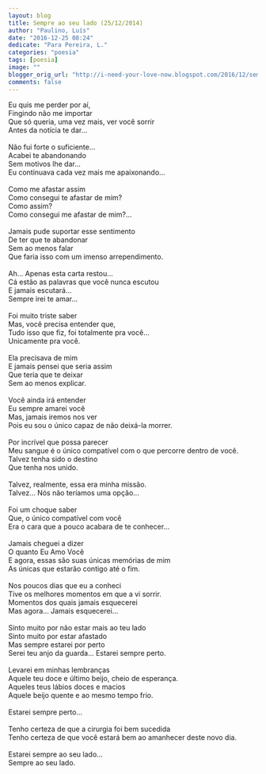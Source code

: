 ```yaml
---
layout: blog
title: Sempre ao seu lado (25/12/2014)
author: "Paulino, Luís"
date: "2016-12-25 08:24"
dedicate: "Para Pereira, L."
categories: "poesia"
tags: [poesia]
image: ""
blogger_orig_url: "http://i-need-your-love-now.blogspot.com/2016/12/sempre-ao-seu-lado-25-12-2014.html"
comments: false
---
```


Eu quis me perder por aí,\
Fingindo não me importar\
Que só queria, uma vez mais, ver você sorrir\
Antes da notícia te dar...\
\
Não fui forte o suficiente...\
Acabei te abandonando\
Sem motivos lhe dar...\
Eu continuava cada vez mais me apaixonando...\
\
Como me afastar assim\
Como consegui te afastar de mim?\
Como assim?\
Como consegui me afastar de mim?...\
\
Jamais pude suportar esse sentimento\
De ter que te abandonar\
Sem ao menos falar\
Que faria isso com um imenso arrependimento.\
\
Ah... Apenas esta carta restou...\
Cá estão as palavras que você nunca escutou\
E jamais escutará...\
Sempre irei te amar...\
\
Foi muito triste saber\
Mas, você precisa entender que,\
Tudo isso que fiz, foi totalmente pra você...\
Unicamente pra você.\
\
Ela precisava de mim\
E jamais pensei que seria assim\
Que teria que te deixar\
Sem ao menos explicar.\
\
Você ainda irá entender\
Eu sempre amarei você\
Mas, jamais iremos nos ver\
Pois eu sou o único capaz de não deixá-la morrer.\
\
Por incrível que possa parecer\
Meu sangue é o único compatível com o que percorre dentro de você.\
Talvez tenha sido o destino\
Que tenha nos unido.\
\
Talvez, realmente, essa era minha missão.\
Talvez... Nós não teríamos uma opção...\
\
Foi um choque saber\
Que, o único compatível com você\
Era o cara que a pouco acabara de te conhecer...\
\
Jamais cheguei a dizer\
O quanto Eu Amo Você\
E agora, essas são suas únicas memórias de mim\
As únicas que estarão contigo até o fim.\
\
Nos poucos dias que eu a conheci\
Tive os melhores momentos em que a vi sorrir.\
Momentos dos quais jamais esquecerei\
Mas agora... Jamais esquecerei...\
\
Sinto muito por não estar mais ao teu lado\
Sinto muito por estar afastado\
Mas sempre estarei por perto\
Serei teu anjo da guarda... Estarei sempre perto.\
\
Levarei em minhas lembranças\
Aquele teu doce e último beijo, cheio de esperança.\
Aqueles teus lábios doces e macios\
Aquele beijo quente e ao mesmo tempo frio.\
\
Estarei sempre perto...\
\
Tenho certeza de que a cirurgia foi bem sucedida\
Tenho certeza de que você estará bem ao amanhecer deste novo dia.\
\
Estarei sempre ao seu lado...\
Sempre ao seu lado.
